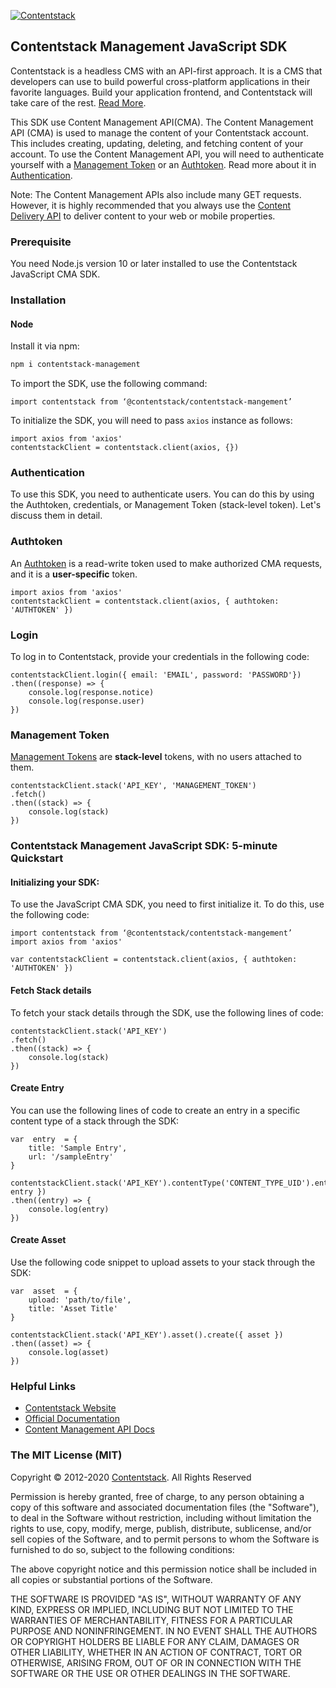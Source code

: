 [![Contentstack](https://www.contentstack.com/docs/static/images/contentstack.png)](https://www.contentstack.com/)

## Contentstack Management JavaScript SDK

Contentstack is a headless CMS with an API-first approach. It is a CMS that developers can use to build powerful cross-platform applications in their favorite languages. Build your application frontend, and Contentstack will take care of the rest. [Read More](https://www.contentstack.com/).

This SDK use Content Management API(CMA). The Content Management API (CMA) is used to manage the content of your Contentstack account. This includes creating, updating, deleting, and fetching content of your account. To use the Content Management API, you will need to authenticate yourself with a [Management Token](https://www.contentstack.com/docs/developers/create-tokens/about-management-tokens) or an [Authtoken](https://www.contentstack.com/docs/developers/apis/content-management-api/#how-to-get-authtoken). Read more about it in [Authentication](https://www.contentstack.com/docs/developers/apis/content-management-api/#authentication).

Note: The Content Management APIs also include many GET requests. However, it is highly recommended that you always use the [Content Delivery API](https://www.contentstack.com/docs/developers/apis/content-delivery-api/) to deliver content to your web or mobile properties.

### Prerequisite

You need Node.js version 10 or later installed to use the Contentstack JavaScript CMA SDK.

### Installation
#### Node
Install it via npm:
```bash
npm i contentstack-management
```
To import the SDK, use the following command:
```
import contentstack from ‘@contentstack/contentstack-mangement’
```
To initialize the SDK, you will need to pass ```axios``` instance as follows:
```
import axios from 'axios'
contentstackClient = contentstack.client(axios, {})
```

### Authentication
To use this SDK, you need to authenticate users. You can do this by using the Authtoken, credentials, or Management Token (stack-level token). Let's discuss them in detail.
### Authtoken
An [Authtoken](https://www.contentstack.com/docs/developers/create-tokens/types-of-tokens/#authentication-tokens-authtokens-) is a read-write token used to make authorized CMA requests, and it is a **user-specific** token.
```
import axios from 'axios'
contentstackClient = contentstack.client(axios, { authtoken: 'AUTHTOKEN' })
```
### Login
To log in to Contentstack, provide your credentials in the following code:
```
contentstackClient.login({ email: 'EMAIL', password: 'PASSWORD'})
.then((response) => {
	console.log(response.notice)
	console.log(response.user)
})
```

### Management Token
[Management Tokens](https://www.contentstack.com/docs/developers/create-tokens/about-management-tokens/) are **stack-level** tokens, with no users attached to them.
```
contentstackClient.stack('API_KEY', 'MANAGEMENT_TOKEN')
.fetch()
.then((stack) => {
	console.log(stack)
})
```
### Contentstack Management JavaScript SDK: 5-minute Quickstart
#### Initializing your SDK:
To use the JavaScript CMA SDK, you need to first initialize it. To do this, use the following code:
```
import contentstack from ‘@contentstack/contentstack-mangement’
import axios from 'axios'

var contentstackClient = contentstack.client(axios, { authtoken: 'AUTHTOKEN' })
```
#### Fetch Stack details
To fetch your stack details through the SDK, use the following lines of code:
```
contentstackClient.stack('API_KEY')
.fetch()
.then((stack) => {
	console.log(stack)
})
```

#### Create Entry
You can use the following lines of code to create an entry in a specific content type of a stack through the SDK:
```
var  entry  = {
	title: 'Sample Entry',
	url: '/sampleEntry'
}

contentstackClient.stack('API_KEY').contentType('CONTENT_TYPE_UID').entry().create({ entry })
.then((entry) => {
	console.log(entry)
})
```

#### Create Asset
Use the following code snippet to upload assets to your stack through the SDK:
```
var  asset  = {
	upload: 'path/to/file',
	title: 'Asset Title'
}

contentstackClient.stack('API_KEY').asset().create({ asset })
.then((asset) => {
	console.log(asset)
})
```

### Helpful Links

-   [Contentstack Website](https://www.contentstack.com/)
-   [Official Documentation](https://contentstack.com/docs)
-   [Content Management API Docs](https://www.contentstack.com/docs/developers/apis/content-management-api)

### The MIT License (MIT)
Copyright © 2012-2020  [Contentstack](https://www.contentstack.com/). All Rights Reserved

Permission is hereby granted, free of charge, to any person obtaining a copy of this software and associated documentation files (the "Software"), to deal in the Software without restriction, including without limitation the rights to use, copy, modify, merge, publish, distribute, sublicense, and/or sell copies of the Software, and to permit persons to whom the Software is furnished to do so, subject to the following conditions:

The above copyright notice and this permission notice shall be included in all copies or substantial portions of the Software.

THE SOFTWARE IS PROVIDED "AS IS", WITHOUT WARRANTY OF ANY KIND, EXPRESS OR IMPLIED, INCLUDING BUT NOT LIMITED TO THE WARRANTIES OF MERCHANTABILITY, FITNESS FOR A PARTICULAR PURPOSE AND NONINFRINGEMENT. IN NO EVENT SHALL THE AUTHORS OR COPYRIGHT HOLDERS BE LIABLE FOR ANY CLAIM, DAMAGES OR OTHER LIABILITY, WHETHER IN AN ACTION OF CONTRACT, TORT OR OTHERWISE, ARISING FROM, OUT OF OR IN CONNECTION WITH THE SOFTWARE OR THE USE OR OTHER DEALINGS IN THE SOFTWARE.
